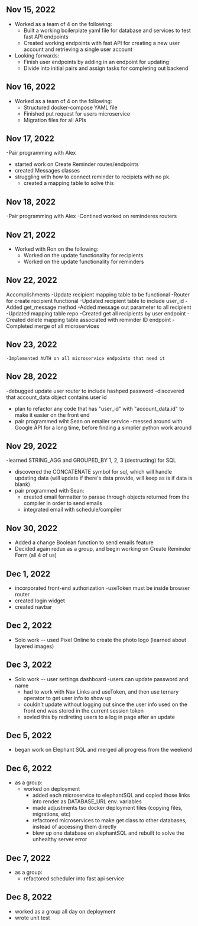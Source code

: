 ## Nov 15, 2022

- Worked as a team of 4 on the following:
  - Built a working boilerplate yaml file for database and services to test fast API endpoints
  - Created working endpoints with fast API for creating a new user account and retrieving a single user account
- Looking forwards:
  - Finish user endpoints by adding in an endpoint for updating
  - Divide into initial pairs and assign tasks for completing out backend

## Nov 16, 2022

- Worked as a team of 4 on the following:
  - Structured docker-compose YAML file
  - Finished put request for users microservice
  - Migration files for all APIs

## Nov 17, 2022

-Pair programming with Alex
  - started work on Create Reminder routes/endpoints
  - created Messages classes
  - struggling with how to connect reminder to recipiets with no pk.
    - created a mapping table to solve this

## Nov 18, 2022
-Pair programming with Alex
  -Contined worked on reminderes routers

## Nov 21, 2022

- Worked with Ron on the following:
  - Worked on the update functionality for recipients
  - Worked on the update functionality for reminders

## Nov 22, 2022

Accomplishments
-Update recipient mapping table to be functional
-Router for create recipient functional
-Updated recipient table to include user_id
-Added get_message method
-Added message out parameter to all recipient
-Updated mapping table repo
-Created get all recipients by user endpoint
-Created delete mapping table associated with reminder ID endpoint
-Completed merge of all microservices

## Nov 23, 2022

    -Implemented AUTH on all microservice endpoints that need it

## Nov 28, 2022

  -debugged update user router to include hashped password
  -discovered that account_data object contains user id
  - plan to refactor any code that has "user_id" with "account_data.id" to make it easier on the front end
  - pair programmed wiht Sean on emailer service
    -messed around with Google API for a long time, before finding a simplier python work around


## Nov 29, 2022
  -learned STRING_AGG and GROUPED_BY 1, 2, 3 (destructing) for SQL
  - discovered the CONCATENATE symbol for sql, which will handle updating data (will update if there's data provide, will keep as is if data is blank)
  - pair programmed with Sean:
    - created email formatter to parase through objects returned from the compiler in order to send emails
    - integrated email with schedule/compiler

## Nov 30, 2022
  - Added a change Boolean function to send emails feature
  - Decided again redux as a group, and begin working on Create Reminder Form (all 4 of us)

## Dec 1, 2022
- incorporated front-end authorization
  -useToken must be inside browser router
- created login widget
- created navbar

## Dec 2, 2022
- Solo work -- used Pixel Online to create the photo logo (learned about layered images)


## Dec 3, 2022
- Solo work -- user settings dashboard
  -users can update password and name
  - had to work with Nav Links and useToken, and then use ternary operator to get user info to show up
  - couldn't update without logging out since the user info used on the front end was stored in the current session token
  - sovled this by redireting users to a log in page after an update


## Dec 5, 2022
  - began work on Elephant SQL and merged all progress from the weekend

## Dec 6, 2022
- as a group:
  - worked on deployment
    - added each microservice to elephantSQL and copied those links into render as DATABASE_URL env. variables
    - made adjustments tso docker deployment files (copying files, migrations, etc)
    - refactored microservices to make get class to other databases, instead of accessing them directly
    - blew up one database on elephantSQL and rebuilt to solve the unhealthy server error


## Dec 7, 2022
- as a group:
  - refactored scheduler into fast api service

## Dec 8, 2022
- worked as a group all day on deployment
- wrote unit test
